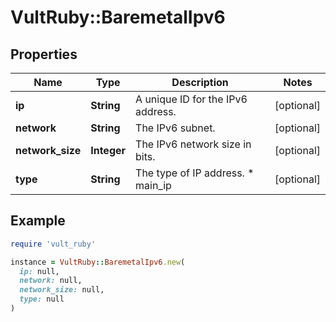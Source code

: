 # VultRuby::BaremetalIpv6

## Properties

| Name | Type | Description | Notes |
| ---- | ---- | ----------- | ----- |
| **ip** | **String** | A unique ID for the IPv6 address. | [optional] |
| **network** | **String** | The IPv6 subnet. | [optional] |
| **network_size** | **Integer** | The IPv6 network size in bits. | [optional] |
| **type** | **String** | The type of IP address.  * main_ip | [optional] |

## Example

```ruby
require 'vult_ruby'

instance = VultRuby::BaremetalIpv6.new(
  ip: null,
  network: null,
  network_size: null,
  type: null
)
```

